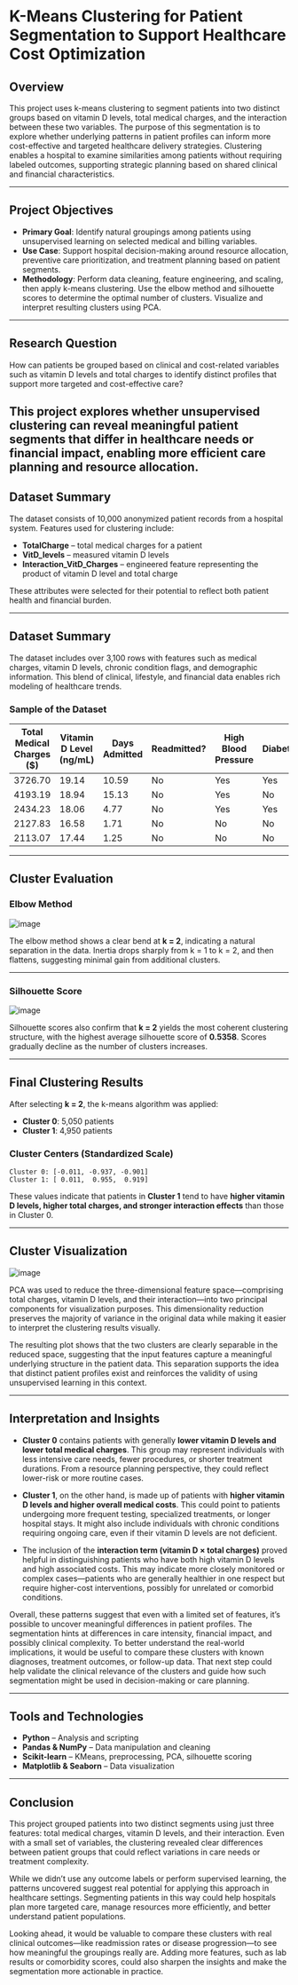 # K-Means Clustering for Patient Segmentation to Support Healthcare Cost Optimization

## Overview

This project uses k-means clustering to segment patients into two distinct groups based on vitamin D levels, total medical charges, and the interaction between these two variables. The purpose of this segmentation is to explore whether underlying patterns in patient profiles can inform more cost-effective and targeted healthcare delivery strategies. Clustering enables a hospital to examine similarities among patients without requiring labeled outcomes, supporting strategic planning based on shared clinical and financial characteristics.

---

## Project Objectives

- **Primary Goal**: Identify natural groupings among patients using unsupervised learning on selected medical and billing variables.
- **Use Case**: Support hospital decision-making around resource allocation, preventive care prioritization, and treatment planning based on patient segments.
- **Methodology**: Perform data cleaning, feature engineering, and scaling, then apply k-means clustering. Use the elbow method and silhouette scores to determine the optimal number of clusters. Visualize and interpret resulting clusters using PCA.

---

## Research Question

How can patients be grouped based on clinical and cost-related variables such as vitamin D levels and total charges to identify distinct profiles that support more targeted and cost-effective care?

This project explores whether unsupervised clustering can reveal meaningful patient segments that differ in healthcare needs or financial impact, enabling more efficient care planning and resource allocation.
---

## Dataset Summary

The dataset consists of 10,000 anonymized patient records from a hospital system. Features used for clustering include:

- **TotalCharge** – total medical charges for a patient
- **VitD_levels** – measured vitamin D levels
- **Interaction_VitD_Charges** – engineered feature representing the product of vitamin D level and total charge

These attributes were selected for their potential to reflect both patient health and financial burden.

---

## Dataset Summary

The dataset includes over 3,100 rows with features such as medical charges, vitamin D levels, chronic condition flags, and demographic information. This blend of clinical, lifestyle, and financial data enables rich modeling of healthcare trends.

### Sample of the Dataset

| Total Medical Charges ($) | Vitamin D Level (ng/mL) | Days Admitted | Readmitted? | High Blood Pressure | Diabetes | Complication Risk | Annual Income ($) | Age (Years) |
|---------------------------|--------------------------|----------------|--------------|----------------------|----------|--------------------|--------------------|--------------|
| 3726.70                   | 19.14                    | 10.59          | No           | Yes                  | Yes      | Medium             | 86575.93           | 53           |
| 4193.19                   | 18.94                    | 15.13          | No           | Yes                  | No       | High               | 46805.99           | 51           |
| 2434.23                   | 18.06                    | 4.77           | No           | Yes                  | Yes      | Medium             | 14370.14           | 53           |
| 2127.83                   | 16.58                    | 1.71           | No           | No                   | No       | Medium             | 39741.49           | 78           |
| 2113.07                   | 17.44                    | 1.25           | No           | No                   | No       | Low                | 1209.56            | 22           |

---

## Cluster Evaluation

### Elbow Method

![image](https://github.com/user-attachments/assets/f2dd5484-66ef-4480-9192-cd298b8728cc)

The elbow method shows a clear bend at **k = 2**, indicating a natural separation in the data. Inertia drops sharply from k = 1 to k = 2, and then flattens, suggesting minimal gain from additional clusters.

---

### Silhouette Score

![image](https://github.com/user-attachments/assets/eb0d44ea-3a81-4407-8533-a483f8bd8148)

Silhouette scores also confirm that **k = 2** yields the most coherent clustering structure, with the highest average silhouette score of **0.5358**. Scores gradually decline as the number of clusters increases.

---

## Final Clustering Results

After selecting **k = 2**, the k-means algorithm was applied:

- **Cluster 0**: 5,050 patients
- **Cluster 1**: 4,950 patients

### Cluster Centers (Standardized Scale)

```
Cluster 0: [-0.011, -0.937, -0.901]
Cluster 1: [ 0.011,  0.955,  0.919]
```

These values indicate that patients in **Cluster 1** tend to have **higher vitamin D levels, higher total charges, and stronger interaction effects** than those in Cluster 0.

---

## Cluster Visualization

![image](https://github.com/user-attachments/assets/9546a00d-ef53-48d6-a35a-c9e43f243f1b)

PCA was used to reduce the three-dimensional feature space—comprising total charges, vitamin D levels, and their interaction—into two principal components for visualization purposes. This dimensionality reduction preserves the majority of variance in the original data while making it easier to interpret the clustering results visually.

The resulting plot shows that the two clusters are clearly separable in the reduced space, suggesting that the input features capture a meaningful underlying structure in the patient data. This separation supports the idea that distinct patient profiles exist and reinforces the validity of using unsupervised learning in this context.

---

## Interpretation and Insights

- **Cluster 0** contains patients with generally **lower vitamin D levels and lower total medical charges**. This group may represent individuals with less intensive care needs, fewer procedures, or shorter treatment durations. From a resource planning perspective, they could reflect lower-risk or more routine cases.

- **Cluster 1**, on the other hand, is made up of patients with **higher vitamin D levels and higher overall medical costs**. This could point to patients undergoing more frequent testing, specialized treatments, or longer hospital stays. It might also include individuals with chronic conditions requiring ongoing care, even if their vitamin D levels are not deficient.

- The inclusion of the **interaction term (vitamin D × total charges)** proved helpful in distinguishing patients who have both high vitamin D levels and high associated costs. This may indicate more closely monitored or complex cases—patients who are generally healthier in one respect but require higher-cost interventions, possibly for unrelated or comorbid conditions.

Overall, these patterns suggest that even with a limited set of features, it’s possible to uncover meaningful differences in patient profiles. The segmentation hints at differences in care intensity, financial impact, and possibly clinical complexity. To better understand the real-world implications, it would be useful to compare these clusters with known diagnoses, treatment outcomes, or follow-up data. That next step could help validate the clinical relevance of the clusters and guide how such segmentation might be used in decision-making or care planning.

---

## Tools and Technologies

- **Python** – Analysis and scripting
- **Pandas & NumPy** – Data manipulation and cleaning
- **Scikit-learn** – KMeans, preprocessing, PCA, silhouette scoring
- **Matplotlib & Seaborn** – Data visualization

---

## Conclusion

This project grouped patients into two distinct segments using just three features: total medical charges, vitamin D levels, and their interaction. Even with a small set of variables, the clustering revealed clear differences between patient groups that could reflect variations in care needs or treatment complexity.

While we didn’t use any outcome labels or perform supervised learning, the patterns uncovered suggest real potential for applying this approach in healthcare settings. Segmenting patients in this way could help hospitals plan more targeted care, manage resources more efficiently, and better understand patient populations.

Looking ahead, it would be valuable to compare these clusters with real clinical outcomes—like readmission rates or disease progression—to see how meaningful the groupings really are. Adding more features, such as lab results or comorbidity scores, could also sharpen the insights and make the segmentation more actionable in practice.

